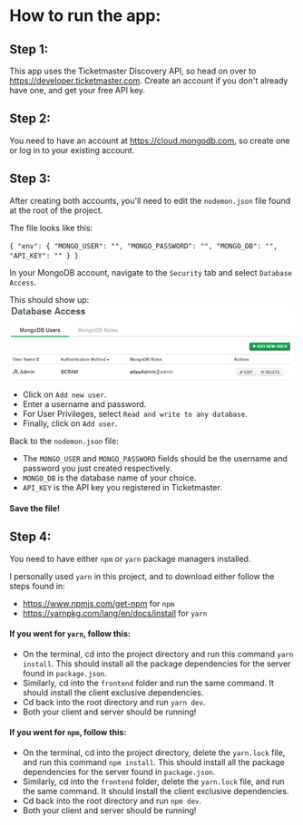 # How to run the app:

## Step 1:
This app uses the Ticketmaster Discovery API, so head on over to https://developer.ticketmaster.com.
Create an account if you don't already have one, and get your free API key.

## Step 2:
You need to have an account at https://cloud.mongodb.com, so create one or log in to your existing account.

## Step 3:
After creating both accounts, you'll need to edit the `nodemon.json` file found at the root of the project.

The file looks like this:

`{
  "env": {
    "MONGO_USER": "",
    "MONGO_PASSWORD": "",
    "MONGO_DB": "",
    "API_KEY": ""
  }
}`

In your MongoDB account, navigate to the `Security` tab and select `Database Access`.

This should show up:
![Image of Screenshot](https://github.com/Zephyrus96/booking-site/blob/master/images/Screenshot%202019-10-01%20153916.png)

* Click on `Add new user`.
* Enter a username and password.
* For User Privileges, select `Read and write to any database`.
* Finally, click on `Add user`.

Back to the `nodemon.json` file: 
* The `MONGO_USER` and `MONGO_PASSWORD` fields should be the username and password you just created respectively.
* `MONGO_DB` is the database name of your choice.
* `API_KEY` is the API key you registered in Ticketmaster.

#### Save the file!

## Step 4:
You need to have either `npm` or `yarn` package managers installed.

I personally used `yarn` in this project, and to download either follow the steps found in:
* https://www.npmjs.com/get-npm for `npm`
* https://yarnpkg.com/lang/en/docs/install for `yarn`

#### If you went for `yarn`, follow this:
* On the terminal, cd into the project directory and run this command `yarn install`. This should install all the package dependencies for the server found in `package.json`.
* Similarly, cd into the `frontend` folder and run the same command. It should install the client exclusive dependencies.
* Cd back into the root directory and run `yarn dev`.
* Both your client and server should be running!


#### If you went for `npm`, follow this:

* On the terminal, cd into the project directory, delete the `yarn.lock` file, and run this command `npm install`. This should install all the package dependencies for the server found in `package.json`.
* Similarly, cd into the `frontend` folder, delete the `yarn.lock` file, and run the same command. It should install the client exclusive dependencies.
* Cd back into the root directory and run `npm dev`.
* Both your client and server should be running!


